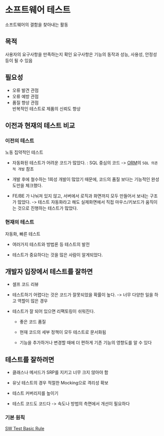 # 소프트웨어 테스트
소프트웨어의 결함을 찾아내는 활동

## 목적
사용자의 요구사항을 만족하는지 확인
요구사항은 기능의 동작과 성능, 사용성, 안정성 등이 될 수 있음

## 필요성
-   오류 발견 관점  
-   오류 예방 관점  
-   품질 향상 관점  
      반복적인 테스트로 제품의 신뢰도 향상

## 이전과 현재의 테스트 비교

### 이전의 테스트
노동 집약적인 테스트

- 자동화된 테스트가 어려운 코드가 많았다. : SQL 중심의 코드 -> [ORM](ORM)의 `SQL 의존적 개발` 참조

- 개발 후에 철수하는 1회성 개발이 많았기 때문에, 코드의 품질 보다는 기능적인 완성도만을 체크했다.

- FE/BE 가 나눠져 있지 않고, 서버에서 로직과 화면까지 모두 만들어서 보내는 구조가 많았다. -> 테스트 자동화라고 해도 실제화면에서 직접 마우스/키보드가 움직이는 것으로 진행하는 테스트가 많았다.

### 현재의 테스트
자동화, 빠른 테스트

- 여러가지 테스트와 방법론 등 테스트의 발전

- 테스트가 중요하다는 것을 많은 사람이 알게되었다.

## 개발자 입장에서 테스트를 잘하면
- 셀프 코드 리뷰

- 테스트하기 어렵다는 것은 코드가 잘못되었을 확률이 높다. -> 너무 다양한 일을 하고 역할이 많은 경우
  
- 테스트가 잘 되어 있으면 리팩토링이 쉬워진다.
  
	- 좋은 코드 품질
	  
	- 현재 코드의 세부 정책이 모두 테스트로 문서화됨
	  
	- 기능을 추가하거나 변경할 때에 더 편하게 기존 기능의 영향도를 알 수 있다

## 테스트를 잘하려면

- 클래스나 메서드가 SRP를 지키고 너무 크지 않아야 함
  
- 유닛 테스트의 경우 적절한 Mocking으로 격리성 확보
  
- 테스트 커버리지를 높이기
  
- 테스트 코드도 코드다 -> 속도나 방법의 측면에서 개선이 필요하다

### 기본 원칙
[SW Test Basic Rule](SW_Test_Basic_Rule.md)

